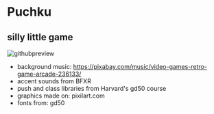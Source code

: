 # Puchku
## silly little game

![githubpreview](https://github.com/user-attachments/assets/e75be26f-9651-4fc0-a711-12d49854b4ed)

* background music: https://pixabay.com/music/video-games-retro-game-arcade-236133/
* accent sounds from BFXR
* push and class libraries from Harvard's gd50 course
* graphics made on: pixilart.com
* fonts from: gd50

